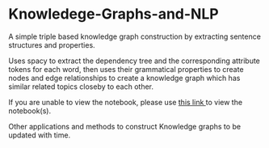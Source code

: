 # Knowledege-Graphs-and-NLP
A simple triple based knowledge graph construction by extracting sentence structures and properties.

Uses spacy to extract the dependency tree and the corresponding attribute tokens for each word, then uses their 
grammatical properties to create nodes and edge relationships to create a knowledge graph which has similar
related topics closeby to each other.

If you are unable to view the notebook, please use <a href = "https://nbviewer.jupyter.org/"> this link </a> to view the notebook(s).

Other applications and methods to construct Knowledge graphs to be updated with time.
